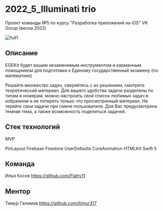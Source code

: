 # 2022_5_Illuminati trio
Проект команды №5 по курсу "Разработка приложений на iOS" VK Group (весна 2022)

![full1](https://user-images.githubusercontent.com/56135499/169701304-e7892e66-ebda-4ccf-a38e-e327ebe0eb08.png)

## Описание

EGEKit будет вашим незаменимым инструментом и карманным помощником для подготовки к Единому государственный экзамену (по математике)

Решайте множество задач, сверяйтесь с их решением, смотрите теоретический материал. Для вашего удобства задачи разделены по типам и номерам, можно настроить свой список любимых задач в избранном и не потерять только что просмотренный материал. Не теряйте свои задачи при смене пользователя. Для Вас предусмотрена темная тема, а также возможность поделиться задачей.

## Стек технологий

MVP

PinLayout
Firebase
Firestore
UserDefaults
CoreAnimation
HTMLKit
Swift 5

## Команда 

Илья Косов https://github.com/Flatty11

## Ментор

Тимур Галимов https://github.com/itimur317

